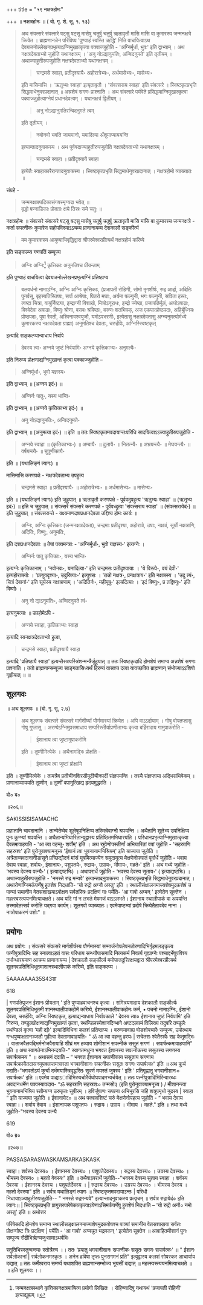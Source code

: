 +++
title = "५९ नक्षत्रहोमः"

+++
॥ नक्षत्रहोमः ॥ ( बो. गृ. शे. सू. १. १३) 

> अथ संवत्सरे संवत्सरे षट्सु षट्सु मासेषु चतुर्षु चतुर्षु ऋतावृतौ मासि मासि वा कुमारस्य जन्मनक्षत्रे क्रियेत । ब्राह्मणानन्नेन परिविष्य 'पुण्याहं स्वस्ति ऋद्धि' मिति वाचयित्वाऽथ देवयजनोल्लेखनप्रभृत्याऽग्निमुखात्कृत्वा पक्वाज्जुहोति - 'अग्निर्मूर्धा, भुवः' इति द्वाभ्याम् । अथ नक्षत्रदेवताभ्यो जुहोति यथानक्षत्रम् । 'अनु नोऽद्यानुमतिः, 
अन्विदनुमते' इति तृतीयम् । अथाज्याहुतीरुपजुहोति नक्षत्रदेवताभ्यो यथानक्षत्रम् । 
>
>> चन्द्रमसे स्वाहा, प्रतीदृश्यायै॰ अहोरात्रेभ्यः॰, अर्धमासेभ्यः॰, मासेभ्यः॰
>
> इति मासिमासि । 'ऋतुभ्यः स्वाहा' इत्यृतावृतौ । 'संवत्सराय स्वाहा' इति संवत्सरे । स्विष्टकृत्प्रभृति सिद्धमाधेनुवरप्रदानात् ॥ अन्नशेषं सगणः प्राश्नाति । अथ संवत्सरे पर्यवेते प्रसिद्धमाग्निमुखात्कृत्वा पक्वाज्जुहोत्याग्नेयं प्रधानदेवत्यम् । यथानक्षत्रं द्वितीयम् । 
>
>> अनु नोऽद्यानुमतिरन्विदनुमते त्वम्
>
> इति तृतीयम् । 
>
>> नवोनवो भवति जायमानो, यमादित्या अँशुमाप्याययन्ति
>
> इत्यान्तादनुवाकस्य । अथ पूर्ववदाज्याहुतीरुपजुहोति नक्षत्रदेवताभ्यो यथानक्षत्रम् । 
>
>> चन्द्रमसे स्वाहा । प्रतीदृश्यायै स्वाहा 
>
> इत्येतैः स्वाहाकारैरान्तादनुवाकस्य । स्विष्टकृत्प्रभृति सिद्धमाधेनुवरप्रदानात् । नक्षत्रहोमो व्याख्यातः ॥ 

संग्रहे - 

> जन्मनक्षत्रघटिकासंगवस्मृग्यदा भवेत् ॥  
वृद्धो षण्नाडिकाः प्रोक्ताः क्षये तिस्रः समे चतुः ॥

नक्षत्रहोमः ॥ संवत्सरे संवत्सरे षट्सु षट्सु मासेषु चतुर्षु चतुर्षु ऋतावृतौ मासि मासि वा कुमारस्य जन्मनक्षत्रे - कर्ता सपत्नीकः कुमारेण सहोपविश्याऽऽचम्य प्राणानायम्य देशकालौ सङ्कीर्त्य 

> मम कुमारकस्य आयुष्याभिवृद्धिद्वारा श्रीपरमेश्वरप्रीत्यर्थं नक्षत्रहोमं करिष्ये

इति सङ्कल्प्य गणपतिं सम्पूज्य 

> अग्निः अग्निः[^१] कृत्तिकाः अनुमतिश्च प्रीयन्ताम्

[^१]: 

    जन्मनक्षत्रस्थाने कृत्तिकानक्षत्रमाश्रित्य प्रयोगो लिखितः । रोहिण्यादिषु यथायथं 'प्रजापती रोहिणी' इत्याद्यूह्यम् ॥

इति पुण्याहं वाचयित्वा देवयजनोल्लेखनप्रभृत्यग्निं प्रतिष्ठाप्य 

> बलवर्धनो नामाऽग्निः, अग्निः अग्निः कृत्तिकाः, (प्रजापती रोहिणी, सोमो मृगशीर्षः, रुद्र आर्द्रा, अदितिः पुनर्वसू, बृहस्पतिस्तिष्यः, सर्पा आश्रेषाः, पितरो मघाः, अर्यमा फल्गुनी, भगः फल्गुनी, सविता हस्तः, त्वष्टा चित्रा, वायुर्निष्ट्या, इन्द्राग्नी विशाखे, मित्रोऽनूराधः, इन्द्रो ज्येष्ठा, प्रजापतिर्मूलं, आपोऽषाढाः, विश्वेदेवा अषाढाः, विष्णुः श्रोणा, वसवः श्रविष्ठाः, वरुणः शतभिषक्, अज एकपात्प्रोष्ठपदाः, अहिर्बुध्नियः प्रोष्ठपदाः, पूषा रेवती, अश्विनावश्वयुजौ, यमोऽपभरणीः, इत्येतासु नक्षत्रदेवतासु अग्न्यनुमत्योर्मध्ये कुमारकस्य नक्षत्रदेवता ग्राह्या) अनुमतिश्च देवताः, चरुर्हविः, अग्निस्स्विष्टकृत्

इत्यादि सङ्कल्प्यान्वाधाय निर्वापे 

> देवस्य त्वा॰ अग्नये जुष्टं निर्वपामि॰ अग्नये कृत्तिकाभ्यः॰ अनुमत्यैः॰

इति निरुप्य प्रोक्षणाद्यग्निमुखान्तं कृत्वा पक्काज्जुहोति – 

> अग्निर्मूर्धा॰, भुवो यज्ञस्य॰

इति द्वाभ्याम् ॥ (अग्नय इदं॰) ॥ 

> अग्निर्नः पातु॰, यस्य भान्ति॰

इति द्वाभ्याम् ॥ (अग्नये कृत्तिकाभ्य इदं॰) ॥ 

> अनु नोऽद्यानुमतिः॰, अन्विदनुमते॰

इति द्वाभ्याम् ॥ (अनुमत्या इदं॰) ॥ इति ॥ ततः स्विष्टकृतमवदायान्तःपरिधि सादयित्वाऽऽज्याहुतीरुपजुहोति - 

> अग्नये स्वाहा ॥ (कृतिकाभ्यः॰) ॥ अम्बायै॰ ॥ दुलायै॰ ॥ नितत्न्यै॰ ॥ अभ्रयन्त्यै॰ ॥ मेघयन्त्यै॰ ॥ वर्षयन्त्यै॰ ॥ चुपुणीकायै॰

इति ॥ (यथालिङ्गं त्यागः) ॥

मासिमासि करणपक्षे - नक्षत्रदेवताभ्य उपहुत्य 

> चन्द्रमसे स्वाहा ॥ प्रतीद्दश्यायै॰ ॥ अहोरात्रेभ्यः॰ ॥ अर्धमासेभ्यः॰ ॥ मासेभ्यः॰

इति ॥ (यथालिङ्गं त्यागः) इति जुहुयात् ॥ ऋतावृतौ करणपक्षे - पूर्ववदुपहुत्य 'ऋतुभ्यः स्वाहा' ॥ (ऋतुभ्य इदं॰) ॥ इति च जुहुयात् ॥ संवत्सरे संवत्सरे करणपक्षे - पूर्ववध्दुत्वा 'संवत्सराय स्वाहा' ॥ (संवत्सरायेदं॰) ॥ इति जुहुयात् ॥ संवत्सरान्ते - वक्ष्यमाणदशप्रधानदेवता उद्दिश्य होमः कार्यः ॥ 

> अग्निः, अग्निः कृत्तिकाः (जन्मनक्षत्रदेवता), चन्द्रमाः प्रतीदृश्या, अहोरात्रे, उषाः, नक्षत्रं, सूर्यो नक्षत्राणि, अदितिः, विष्णुः, अनुमतिः, 

इति दशप्रधानदेवताः ॥ तेषां पक्वमन्त्राः - 'अग्निर्मूर्धा॰, भुवो यज्ञस्य॰' इत्यग्नेः । 

> अग्निर्नः पातु कृत्तिकाः॰, यस्य भान्ति॰

इत्यग्नेः कृत्तिकानाम् । ‘नवोनवः॰, यमादित्या॰' इति चन्द्रमसः प्रतीदृश्यायाः । 'ये विरूपे॰, वयं देवी॰' इत्यहोरात्रयोः । 'प्रत्युवदृश्या॰, उदुस्रियाः॰' इत्युषसः । 'तन्नो नक्षत्र॰, प्रनक्षत्राय॰' इति नक्षत्रस्य । 'उदु त्यं॰, चित्रं देवानां॰' इति सूर्यस्य नक्षत्राणाम् । 'अदितिर्नः॰, महीमूषु॰' इत्यदित्याः । 'इदं विष्णुः॰, प्र तद्विष्णुः॰' इति विष्णोः । 

> अनु नो द्याऽनुमतिः॰, अन्विदनुमते त्वं॰

इत्यनुमत्याः ॥ उपहोमेऽपि - 

> अग्नये स्वाहा, कृतिकाभ्यः स्वाहा

इत्यादि स्वनक्षत्रदेवताभ्यो हुत्वा, 

> चन्द्रमसे स्वाहा, प्रतीदृश्यायै स्वाहा

इत्यादि 'प्रतिष्ठायै स्वाहा' इत्यन्तैस्त्रयस्त्रिंशन्मन्त्रैर्जुहुयात् ॥ ततः स्विष्टकृदादि होमशेषं समाप्य अन्नशेषं सगणः प्राश्नाति । ततो ब्राह्मणान्सम्पूज्य साङ्गतासिध्यर्थं हिरण्यं वासश्च दत्वा यावच्छक्ति ब्राह्मणान् संभोज्याऽऽशिषो गृह्णीयात् ॥ ॥

## शूलगवः

॥ अथ शूलगवः ॥ (बो. गृ. सू. २.७) 

> अथ शूलगवः संवत्सरे संवत्सरे मार्गशीर्ष्यां पौर्णमास्यां क्रियेत । अपि वाऽऽर्द्रायाम् । गोषु वोपतप्तासु गोषु गुप्तासु । अरण्येऽग्निमुपसमाधाय सम्परिस्तीर्याप्रणीताभ्यः कृत्वा बर्हिरादाय गामुपाकरोति - 
>
>> ईशानाय त्वा जुष्टामुपाकरोमि
>
> इति । तूष्णीमित्येके । अथैनामद्भिः प्रोक्षति - 
>
>> ईशानाय त्वा जुष्टां प्रोक्षामि

इति । तूष्णीमित्येके । तामत्रैव प्रतीचीनशिरसीमुदीचीनपदीं संज्ञपयन्ति । तस्यै संज्ञप्ताया अद्भिराभिषेकम् । प्राणानाप्याययति तूष्णीम् ॥ तूष्णीं वपामुत्खिद्य हृदयमुद्धरति ।


बो० ब०

॥२०६॥

SAKISSISISAMACHC

प्रज्ञातानि चावदानानि । तान्येतेष्वेव शूलेषूपनिक्षिप्य तस्मिन्नेवाग्नौ श्रपयन्ति । अथैतानि शूलेभ्य उपनिक्षिप्य पुनः कुम्भ्यां श्रपयन्ति । अथैतान्यभिघारितान्युद्वास्य प्रतिष्ठितमभिघारयति । परिधानप्रभृत्याग्निमुखात्कृत्वा दैवतमावाहयति - 'आ त्वा वहन्तु॰ शर्वोम्' इति । अथ स्रुवेणोपस्तीर्णां अभिघारितां वपां जुहोति - 'सहस्राणि सहस्रशः' इति पुरोनुवाक्यामनूच्य 'ईशानं त्वा भुवनानामभिश्रियम्' इति याज्यया जुहोति । अत्रैतान्यवदानानीडासूने प्रच्छिद्यौदनं मांसं यूषमित्याज्येन समुदायुत्य मेक्षणेनोपघातं पूर्वार्धे जुहोति - भवाय देवाय स्वाहा, शर्वाय॰, ईशानाय॰, पशुपतये॰, रुद्राय॰, उग्राय॰, भीमाय॰, महते॰' इति । अथ मध्ये जुहोति - 'भवस्य देवस्य पत्न्यै॰' ( इत्याद्यष्टभिः) । अथापरार्धे जुहोति - ‘भवस्य देवस्य सुताय॰' ( इत्याद्यष्टभिः) । अथाज्याहुतीरुपजुहोति - 'नमस्ते रुद्र मन्यवे' इत्यान्तादनुवाकस्य । स्विष्टकृत्प्रभृति सिद्धमाधेनुवरप्रदानात् । अथारोणाग्निमर्कपर्णेषु हुतशेष निदधाति- 'यो रुद्रो अग्नौ अस्तु' इति । स्थालीसंक्षालनमाज्यशेषमुदकशेषं च पान्यां समानीय वेतसशाखयाऽवोक्षन सर्वतस्त्रिः प्रदक्षिणं गाः पर्येति- 'आ गावो अग्मन् ' इत्येतेन सूक्तेन । महत्स्वस्त्ययनमित्याचक्षते। अथ यदि गां न लभते मेषमजं वाऽऽलभते। ईशानाय स्थालीपाकं वा अपयन्ति तस्मादेतत्सर्व करोति यद्गवा कार्यम्। शूलगवो व्याख्यातः। एवमेवाष्टम्यां प्रदोषे क्रियेतैतावदेव नाना । नात्रोपाकरणं पशोः" ॥
## प्रयोगः
अथ प्रयोगः । संवत्सरे संवत्सरे मार्गशीर्षस्य पौर्णमास्यां सम्मार्जनोपलेपनतोरणादिभिर्गृहमलङ्कृत्य पत्नीपुत्रादिभिः सह स्नात्वाऽहतं वासः परिधाय सन्ध्यौपासनादि नित्यकर्म निवर्त्य गृह्याग्नेः पश्चाद्दर्भेषूपविश्य दर्भान्धारयमाण आचम्य प्राणानायम्य | देशकालौ सङ्कीर्त्य ममोपात्तदुरितक्षयद्वारा श्रीपरमेश्वरप्रीत्यर्थ शूलगवप्रतिनिधिभूतमाशानस्थालीपाकं करिष्ये, इति सङ्कल्प्य ।

5AAAAAAA35S43डा

618

| गणपतिपूजन ईशानः प्रीयताम् ' इति पुण्याहवाचनश्च कृत्वा । समित्रयमादाय देशकालौ सङ्कीर्त्यः शूलगवप्रतिनिधिभूतमी शानस्थालीपाकहोमें करिष्ये, ईशानस्थालीपाकहोमः कर्म, • पचनो नामाऽग्निः, ईशानो देवता, चरुर्हविः, अग्निः स्विष्टकृत, इत्याद्यन्वाधाय निर्वापकाले ' देवस्य त्वा० ईशानाय जुष्टं निर्वपामि' इति निरुप्य, तण्डुलप्रोक्षणाद्यग्निमुखान्तं कृत्वा, स्थण्डिलस्येशानदिग्भागे अष्टदलपमं विलिख्य तदुपरि तण्डुलैः स्थण्डिलं कृत्वा ‘मही द्यौः' इत्यादिविधिना कलशं प्रतिष्ठाप्य । वरुणमावाह्य षोडशोपचारैः सम्पूज्य, उपोत्थाय गन्धपुष्पाक्षतानञ्जलौ गृहीत्वा देवतामावाहयति- " ॐ आ त्वा वहन्तु हरयः | सचेतसः श्वेतैरश्वैः सह केतुमद्भिः । वाताजवैलवद्भिर्मनोजवैरायाहि शीघ्रं मम हव्याय शोमीशानं सपत्नीकं ससुतं सगणं । सपार्षत्कमावाहयामि” इति ॥ अथ स्वागतेनाऽभिनन्दयति-" स्वागतमधुना भगवत ईशानस्य सपत्नीकस्य ससुतस्य सगणस्य सपार्षत्कस्य " ॥ अथासनं ददाति – “ भगवत ईशानाय सपत्नीकाय ससुताय सगणाय सपार्षत्कायैतदासनमुपक्लप्तमत्रास्ता भगवानीशानः सपत्नीकः ससुतः सगणः सपार्षत्कः” इति ॥ अथ कूर्च ददाति-"भगवतोऽयं कूर्चा दर्भमयास्त्रिवृद्धरितः सुवर्ण मयस्तं जुषस्व ' इति ' प्रतिगृह्णातु भगवानीशानः० सपार्षत्कः' इति ॥ एवमेव पाद्याऽादिभिरुपचोरैर्यथोपपादमभ्यर्चयेत् ॥ ततः पत्नीपुत्रादिभिरिन्वारब्धः अवदानधर्मेण पक्वस्यावदाय- “ॐ सहस्राणि सहस्रशः० तन्मसो३ (इति पुरोनुवाक्यामनूच्य ) / मीशानन्त्वा भुवनानामभिश्रिय स्तौम्यग्न उरुकृतः सुवीरम् । हविर्जुषाणः सपत्ना अभिभूरसि जहि शत्रूपमृधो नुदस्व | स्वाहा ” इति याज्यया जुहोति ॥ ईशानायेद० ॥ अथ पक्वावशिष्टं चरुं मेक्षणेनोपहत्य जुहोति - “ भवाय देवाय स्वाहा।। शर्वाय देवाय । ईशानायक पशुपतयः । रुद्रायः। उग्राय । भीमाय । महते." इति ॥ तथा मध्ये जुहोति-"भवस्य देवस्य पत्न्यै

619

बो० ब्र०

॥२०७॥

PASSASARASWASKAMSARKASKASK

स्वाहा। शर्वस्य देवस्य० । ईशानस्य देवस्य० । पशुपतेदेवस्य० । रुद्रस्य देवस्य० । उग्रस्य देवस्य० । भीमस्य देवस्य० । महतो वेवस्यः" इति ॥ तथैवाऽपरार्धे जुहोति--"भवस्य देवस्य सुताय स्वाहा । शर्वस्य देवस्या । ईशानस्य देवस्य । पशुपतेर्देवस्य । | रुद्रस्य देवस्य० । उग्रस्य देवस्य० । भीमस्य देवस्य । महतो देवस्या" इति ॥ सर्वत्र यथालिङ्गं त्यागः ॥ स्विष्टकृतमवदायाऽन्तः | परिधौ निधायाऽज्याहुतीरुपजुहोति-- " नमस्ते रुद्रमन्यवे" इत्यान्तादनुवाकस्य प्रत्यृचम् ॥ सर्वत्र रुद्रायेदं० इति त्यागः॥ | स्विष्टकृत्प्रभृति प्रागुत्तरपारेषेकात्कृत्वाऽयेणाऽसिमर्कपर्णेषु हुतशेषं निदधाति – 'यो रुद्रो अनौ० नमो अस्तु' इति ॥ अथोत्तर

परिषेकादि होमशेष समाप्य स्थालीसङ्क्षालनमाज्यशेषमुदकशेषश्च पात्र्यां समानीय वेतसशाखया सर्वतः प्रोक्षन्गोष्ट त्रिः प्रदक्षिण | पर्येति - 'आ गावो' अग्मन्नुत भद्रमकन् ' इत्येतेन सूक्तेन ॥ आवाहितमीशानं पुनः सम्पूज्य रौद्रीभिर्ऋग्यजुःसामाऽथर्वभिः

स्तुतिभिस्स्तुन्वन्त्याः स्तोत्रैश्च ।। ततः ‘प्रयातु भगवानीशानः सपत्नीकः ससुतः सगणः सपार्षत्कः' ॥ " ईशानः सर्वलोकानां | सर्वलोकनमस्कृतः । अनेन हविषा तृप्तः पुनरागमनं प्रति" इत्युद्वास्य कलशं सोपस्कर आचार्याय दद्यात् ॥ ततः कर्मेश्वराय समर्प्य यथाशक्ति ब्राह्मणान्सम्भोज्य भूयसीं दद्यात् ॥ महत्स्वस्त्ययनमित्याचक्षते ॥ ॥ इति शूलगवः ।।